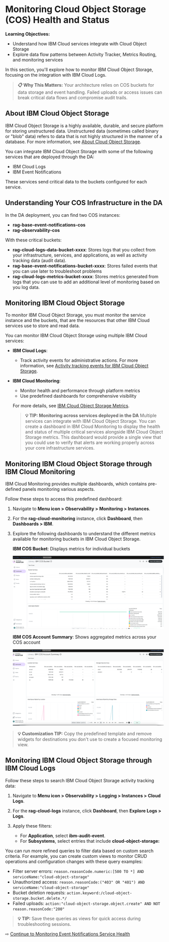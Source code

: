 # Monitoring Cloud Object Storage (COS) Health and Status


**Learning Objectives:**

- Understand how IBM Cloud services integrate with Cloud Object Storage
- Explore data flow patterns between Activity Tracker, Metrics Routing, and monitoring services


In this section, you'll explore how to monitor IBM Cloud Object Storage, focusing on the integration with IBM Cloud Logs.

> **📋 Why This Matters:** Your architecture relies on COS buckets for data storage and event handling. Failed uploads or access issues can break critical data flows and compromise audit trails.


## About IBM Cloud Object Storage

IBM Cloud Object Storage is a highly available, durable, and secure platform for storing unstructured data. Unstructured data (sometimes called binary or "blob" data) refers to data that is not highly structured in the manner of a database. For more information, see [About Cloud Object Storage](https://cloud.ibm.com/docs/cloud-object-storage?topic=cloud-object-storage-about-cloud-object-storage).

You can integrate IBM Cloud Object Storage with some of the following services that are deployed through the DA:
- IBM Cloud Logs
- IBM Event Notifications

These services send critical data to the buckets configured for each service.

## Understanding Your COS Infrastructure in the DA

In the DA deployment, you can find two COS instances:
- **rag-base-event-notifications-cos**
- **rag-observability-cos**

With these critical buckets:
- **rag-cloud-logs-data-bucket-xxxx**: Stores logs that you collect from your infrastructure, services, and applications, as well as activity tracking data (audit data).
- **rag-base-event-notifications-bucket-xxxx**: Stores failed events that you can use later to troubleshoot problems
- **rag-cloud-logs-metrics-bucket-xxxx**: Stores metrics generated from logs that you can use to add an additional level of monitoring based on you log data.



## Monitoring IBM Cloud Object Storage

To monitor IBM Cloud Object Storage, you must monitor the service instance and the buckets, that are the resources that other IBM Cloud services use to store and read data.

You can monitor IBM Cloud Object Storage using multiple IBM Cloud services:

- **IBM Cloud Logs**:

    - Track activity events for administrative actions. For more information, see [Activity tracking events for IBM Cloud Object Storage](https://cloud.ibm.com/docs/cloud-object-storage?topic=cloud-object-storage-at-events).

- **IBM Cloud Monitoring**:

    - Monitor health and performance through platform metrics
    - Use predefined dashboards for comprehensive visibility

    For more details, see [IBM Cloud Object Storage Metrics](https://cloud.ibm.com/docs/cloud-object-storage?topic=cloud-object-storage-mm-cos-integration&interface=ui).

    > **💡 TIP: Monitoring across services deployed in the DA**  Multiple services can integrate with IBM Cloud Object Storage. You can create a dashboard in IBM Cloud Monitoring to display the health and status of multiple critical services alongside IBM Cloud Object Storage metrics. This dashboard would provide a single view that you could use to verify that alerts are working properly across your core infrastructure services.


## Monitoring IBM Cloud Object Storage through IBM Cloud Monitoring

IBM Cloud Monitoring provides multiple dashboards, which contains pre-defined panels monitoring various aspects.

Follow these steps to access this predefined dashboard:

1. Navigate to **Menu icon > Observability > Monitoring > Instances**.

2. For the **rag-cloud-monitoring** instance, click **Dashboard**, then **Dashboards > IBM**.

3. Explore the following dashboards to understand the different metrics available for monitoring buckets in IBM Cloud Object Storage.

    **IBM COS Bucket**: Displays metrics for individual buckets

    ![IBM COS Bucket dashboard template](images/30-22.png ':size=600')

    **IBM COS Account Summary**: Shows aggregated metrics across your COS account

    ![IBM COS Account Summary dashboard template](images/30-21.png ':size=600')

> **💡 Customization TIP:** Copy the predefined template and remove widgets for destinations you don't use to create a focused monitoring view.

## Monitoring IBM Cloud Object Storage through IBM Cloud Logs

Follow these steps to search IBM Cloud Object Storage activity tracking data:

1. Navigate to **Menu icon > Observability > Logging > Instances > Cloud Logs**.

2. For the **rag-cloud-logs** instance, click **Dashboard**, then **Explore Logs > Logs**.

3. Apply these filters:
   - For **Application**, select **ibm-audit-event**.
   - For **Subsystems**, select entries that include **cloud-object-storage:<InstanceID>**

You can run more refined queries to filter data based on custom search criteria. For example, you can create custom views to monitor CRUD operations and configuration changes with these query examples:

- Filter server errors: `reason.reasonCode.numeric:[500 TO *] AND serviceName:"cloud-object-storage"`
- Unauthorized access: `reason.reasonCode:("403" OR "401") AND serviceName:"cloud-object-storage"`
- Bucket deletion requests: `action.keyword:/cloud-object-storage.bucket.delete.*/`
- Failed uploads: `action:"cloud-object-storage.object.create" AND NOT reason.reasonCode:"200"`

> **💡 TIP:** Save these queries as views for quick access during troubleshooting sessions.



⇨ [Continue to Monitoring Event Notifications Service Health](30-monitor-en.md)
